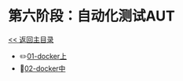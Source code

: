 # 第六阶段：自动化测试AUT

[<< 返回主目录](../README.MD)

- :pencil2:[01-docker上](doc/01-docker上.MD)
- :blue_book:[02-docker中](doc/02-docker中.MD)
